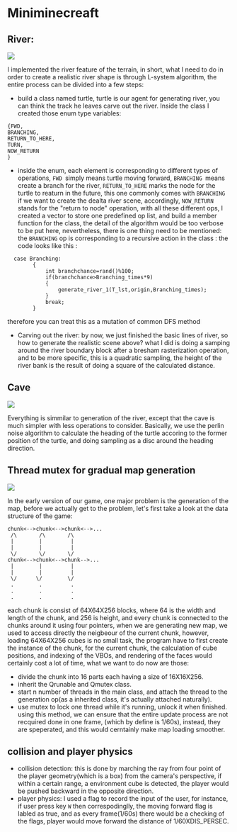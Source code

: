 # Miniminecreaft



## River:

![](https://github.com/LanLou123/Miniminecreaft/raw/master/river.gif)

I implemented the river feature of the terrain, in short, what I need to do in order to create a realistic river shape is through L-system algorithm, the entire process can be divided into a few steps:
- build a class named turtle, turtle is our agent for generating river, you can think the track he leaves carve out the river. Inside the class I created those enum type variables:

```
{FWD,
BRANCHING,
RETURN_TO_HERE,
TURN,
NOW_RETURN
}

```
- inside the enum, each element is corresponding to different types of operations, ```FWD ```simply means turtle moving forward, ```BRANCHING ```means create a branch for the river, ```RETURN_TO_HERE``` marks the node for the turtle to reaturn in the future, this one commonly comes with ```BRANCHING``` if we want to create the dealta river scene, accordingly, ```NOW_RETURN``` stands for the "return to node" operation, with all these different ops, I created a vector to store one predefined op list, and build a member function for the class, the detail of the algorithm would be too verbose to be put here, nevertheless, there is one thing need to be mentioned: the ```BRANCHING``` op is corresponding to a recursive action in the class : the code looks like this : 

```
  case Branching:
        {
            int branchchance=rand()%100;
            if(branchchance>Branching_times*9)
            {
                generate_river_1(T_lst,origin,Branching_times);
            }
            break;
        }
```

therefore you can treat this as a mutation of common DFS method 

- Carving out the river: by now, we just finished the basic lines of river, so how to generate the realistic scene above? what I did is doing a samping around the river boundary block after a bresham rasterization operation, and to be more specific, this is a quadratic sampling, the height of the river bank is the result of doing a square of the calculated distance.

## Cave

![](https://github.com/LanLou123/Miniminecreaft/raw/master/cave.gif)

Everything is simmilar to generation of the river, except that the cave is much simpler with less operations to consider. Basically, we use the perlin noise algorithm to calculate the heading of the turtle accoring to the former position of the turtle, and doing sampling as a disc around the heading direction. 



## Thread mutex for gradual map generation

![](https://github.com/LanLou123/Miniminecreaft/raw/master/threadmutex.gif)

In the early version of our game, one major problem is the generation of the map, before we actually get to the problem, let's first take a look at the data structure of the game:

```
chunk<-->chunk<-->chunk<-->...
 /\       /\       /\
 |        |         |
 |        |         |
 \/       \/       \/
chunk<-->chunk<-->chunk-->...
 |        |         |
 |        |         |
 \/      \/        \/
 .        .         .
 .        .         .
 .        .         .
```

each chunk is consist of 64X64X256 blocks, where 64 is the width and length of the chunk, and 256 is height,  and every chunk is connected to the chunks around it using four pointers, when we are generating new map, we used to access directly the neigbeour of the current chunk, however, loading 64X64X256 cubes is no small task, the program have to first create the instance of the chunk, for the current chunk, the calculation of cube positions, and indexing of the VBOs, and rendering of the faces would certainly cost a lot of time, what we want to do now are those:

- divide the chunk into 16 parts each having a size of 16X16X256.
- inherit the Qrunable and Qmutex class.
- start n number of threads in the main class, and attach the thread to the generation op(as a inherited class, it's actually attached naturally).
- use mutex to lock one thread while it's running, unlock it when finished.
using this method, we can ensure that the entire update process are not recquired done in one frame, (which by define is 1/60s), instead, they are speperated, and this would cerntainly make map loading smoother.




## collision and player physics

- collision detection: this is done by marching the ray from four point of the player geometry(which is a box) from the camera's perspective, if within a certain range, a environment cube is detected, the player would be pushed backward in the opposite direction.
- player physics: I used a flag to record the input of the user, for instance, if user press key ```W``` then correspodinglly, the moving forward flag is labled as true, and as every frame(1/60s) there would be a checking of the flags, player would move forward the distance of 1/60XDIS_PERSEC.
